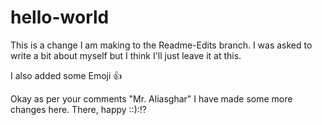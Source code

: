# hello-world
This is a change I am making to the Readme-Edits branch. I was asked to write a bit about myself but I think I'll just leave it at this. 

I also added some Emoji :+1:

Okay as per your comments "Mr. Aliasghar" I have made some more changes here. There, happy ::):!?

